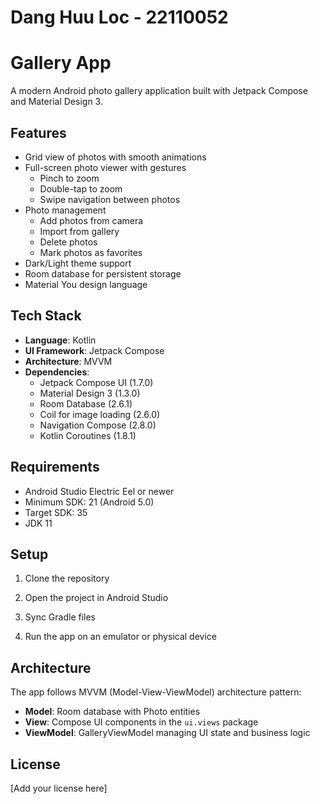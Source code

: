 # Dang Huu Loc - 22110052

# Gallery App

A modern Android photo gallery application built with Jetpack Compose and Material Design 3.

## Features

-   Grid view of photos with smooth animations
-   Full-screen photo viewer with gestures
    -   Pinch to zoom
    -   Double-tap to zoom
    -   Swipe navigation between photos
-   Photo management
    -   Add photos from camera
    -   Import from gallery
    -   Delete photos
    -   Mark photos as favorites
-   Dark/Light theme support
-   Room database for persistent storage
-   Material You design language

## Tech Stack

-   **Language**: Kotlin
-   **UI Framework**: Jetpack Compose
-   **Architecture**: MVVM
-   **Dependencies**:
    -   Jetpack Compose UI (1.7.0)
    -   Material Design 3 (1.3.0)
    -   Room Database (2.6.1)
    -   Coil for image loading (2.6.0)
    -   Navigation Compose (2.8.0)
    -   Kotlin Coroutines (1.8.1)

## Requirements

-   Android Studio Electric Eel or newer
-   Minimum SDK: 21 (Android 5.0)
-   Target SDK: 35
-   JDK 11

## Setup

1. Clone the repository

2. Open the project in Android Studio

3. Sync Gradle files

4. Run the app on an emulator or physical device

## Architecture

The app follows MVVM (Model-View-ViewModel) architecture pattern:

-   **Model**: Room database with Photo entities
-   **View**: Compose UI components in the `ui.views` package
-   **ViewModel**: GalleryViewModel managing UI state and business logic

## License

[Add your license here]

